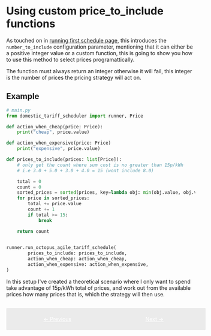 # Using custom price_to_include functions

As touched on in [running first schedule page](./running-first-schedule.md#running-your-first-schedule), this introduces the `number_to_include` configuration parameter, mentioning that it can either be a positive integer value or a custom function, this is going to show you how to use this method to select prices programattically.

The function must always return an integer otherwise it will fail, this integer is the number of prices the pricing strategy will act on.

## Example

```python
# main.py
from domestic_tariff_scheduler import runner, Price

def action_when_cheap(price: Price):
    print("cheap", price.value)

def action_when_expensive(price: Price)
    print("expensive", price.value)

def prices_to_include(prices: list[Price]):
    # only get the count where sum cost is no greater than 15p/kWh
    # i.e 3.0 + 5.0 + 3.0 + 4.0 = 15 (wont include 8.0)

    total = 0
    count = 0
    sorted_prices = sorted(prices, key=lambda obj: min(obj.value, obj.value))
    for price in sorted_prices:
        total += price.value
        count += 1
        if total >= 15:
            break 

    return count
    

runner.run_octopus_agile_tariff_schedule(
        prices_to_include: prices_to_include,
        action_when_cheap: action_when_cheap,
        action_when_expensive: action_when_expensive,
)
```

In this setup I've created a theoretical scenario where I only want to spend take advantage of 15p/kWh total of prices, and work out from the available prices how many prices that is, which the strategy will then use.

<div style="display: flex; width: 100%; background: #ebebeb; padding: 1em; gap: 1em; border-radius: 0.2em; margin-top: 2em;">
    <a href="../running-first-schedule" style="flex: 6; text-align: center; color: white; background: var(--md-typeset-a-color); padding: 0.5em 0em;">&larr; Previous</a>
    <a href="../custom-pricing-strategies" style="flex: 6; text-align: center; color: white; background: var(--md-typeset-a-color); padding: 0.5em 0em;">Next &rarr;</a>
</div>
